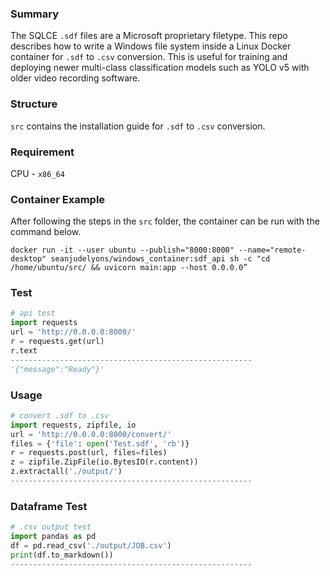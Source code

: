 ### Summary

The SQLCE `.sdf` files are a Microsoft proprietary filetype.  This repo describes how to write a Windows file system inside a Linux Docker container for `.sdf` to `.csv` conversion.  This is useful for training and deploying newer multi-class classification models such as YOLO v5 with older video recording software.


### Structure 

`src` contains the installation guide for `.sdf` to `.csv` conversion.

### Requirement

CPU - `x86_64`

### Container Example

After following the steps in the `src` folder, the container can be run with the command below.

`docker run -it --user ubuntu --publish="8000:8000" --name="remote-desktop" seanjudelyons/windows_container:sdf_api sh -c "cd /home/ubuntu/src/ && uvicorn main:app --host 0.0.0.0”`

### Test

```python
# api test
import requests
url = 'http://0.0.0.0:8000/'
r = requests.get(url)
r.text
------------------------------------------------------
'{"message":"Ready"}'
```

### Usage

```python
# convert .sdf to .csv
import requests, zipfile, io
url = 'http://0.0.0.0:8000/convert/'
files = {'file': open('Test.sdf', 'rb')}
r = requests.post(url, files=files)
z = zipfile.ZipFile(io.BytesIO(r.content))
z.extractall('./output/')
------------------------------------------------------
```

### Dataframe Test

```python
# .csv output test
import pandas as pd
df = pd.read_csv('./output/JOB.csv')
print(df.to_markdown())
------------------------------------------------------
```

